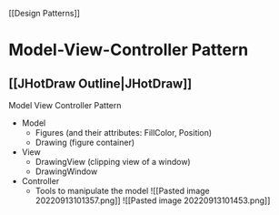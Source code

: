 [[Design Patterns]]

# Model-View-Controller Pattern

## [[JHotDraw Outline|JHotDraw]]
Model View Controller Pattern
- Model
	- Figures (and their attributes: FillColor, Position)
	- Drawing (figure container)
- View
	- DrawingView (clipping view of a window)
	- DrawingWindow
- Controller
	- Tools to manipulate the model
![[Pasted image 20220913101357.png]]
![[Pasted image 20220913101453.png]]